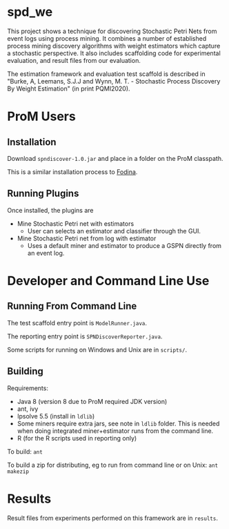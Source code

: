 # spd\_we

This project shows a technique for discovering Stochastic Petri Nets from event logs using process mining. It combines a number of established process mining discovery algorithms with weight estimators which capture a stochastic perspective. It also includes scaffolding code for experimental evaluation, and result files from our evaluation.

The estimation framework and evaluation test scaffold is described in "Burke, A, Leemans, S.J.J and Wynn, M. T. - Stochastic Process Discovery By Weight Estimation" (in print PQMI2020).

# ProM Users

## Installation

Download `spndiscover-1.0.jar` and place in a folder on the ProM classpath.

This is a similar installation process to [Fodina](http://www.processmining.be/fodina/). 

## Running Plugins

Once installed, the plugins are 
+ Mine Stochastic Petri net with estimators
    + User can selects an estimator and classifier through the GUI.
+ Mine Stochastic Petri net from log with estimator
    + Uses a default miner and estimator to produce a GSPN directly from an event log.

# Developer and Command Line Use

## Running From Command Line

The test scaffold entry point is `ModelRunner.java`.

The reporting entry point is `SPNDiscoverReporter.java`.

Some scripts for running on Windows and Unix are in `scripts/`.

## Building

Requirements: 
 + Java 8 (version 8 due to ProM required JDK version)
 + ant, ivy
 + lpsolve 5.5 (install in `ldlib`)
 + Some miners require extra jars, see note in `ldlib` folder. This is needed when doing integrated miner+estimator runs from the command line.
 + R (for the R scripts used in reporting only)

To build:
`ant`

To build a zip for distributing, eg to run from command line or on Unix:
`ant makezip`

# Results

Result files from experiments performed on this framework are in `results`.
